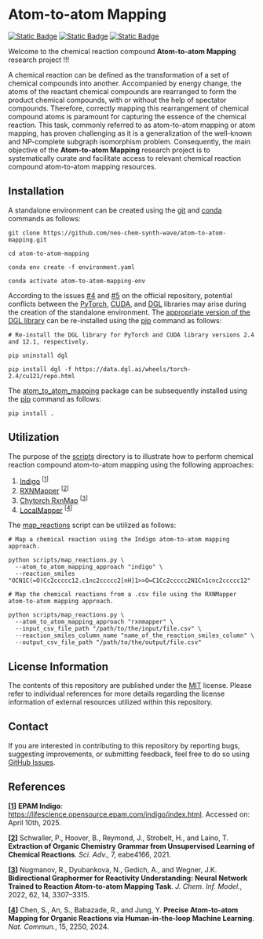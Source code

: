 # Atom-to-atom Mapping
[![Static Badge](https://img.shields.io/badge/atom__to__atom__mapping-2025.4.1-%23556DC8?logo=github&style=flat)](https://github.com/neo-chem-synth-wave/atom-to-atom-mapping/releases/tag/2024.7.2)
[![Static Badge](https://img.shields.io/badge/Institute%20of%20Science%20Tokyo-%231C3177?style=flat)](https://www.isct.ac.jp)
[![Static Badge](https://img.shields.io/badge/Elix%2C%20Inc.-%235EB6B3?style=flat)](https://www.elix-inc.com)

Welcome to the chemical reaction compound **Atom-to-atom Mapping** research project !!!

A chemical reaction can be defined as the transformation of a set of chemical compounds into another. Accompanied by
energy change, the atoms of the reactant chemical compounds are rearranged to form the product chemical compounds, with
or without the help of spectator compounds. Therefore, correctly mapping this rearrangement of chemical compound atoms
is paramount for capturing the essence of the chemical reaction. This task, commonly referred to as atom-to-atom mapping
or atom mapping, has proven challenging as it is a generalization of the well-known and NP-complete subgraph isomorphism
problem. Consequently, the main objective of the **Atom-to-atom Mapping** research project is to systematically curate
and facilitate access to relevant chemical reaction compound atom-to-atom mapping resources.


## Installation
A standalone environment can be created using the [git](https://git-scm.com) and [conda](https://conda.io) commands as
follows:

```shell
git clone https://github.com/neo-chem-synth-wave/atom-to-atom-mapping.git

cd atom-to-atom-mapping

conda env create -f environment.yaml

conda activate atom-to-atom-mapping-env
```

According to the issues [#4](https://github.com/snu-micc/LocalMapper/issues/4) and
[#5](https://github.com/snu-micc/LocalMapper/issues/5) on the official repository, potential conflicts between the
[PyTorch](https://pytorch.org), [CUDA](https://developer.nvidia.com/cuda-toolkit), and [DGL](https://www.dgl.ai)
libraries may arise during the creation of the standalone environment. The
[appropriate version of the DGL library](https://www.dgl.ai/pages/start.html) can be re-installed using the
[pip](https://pip.pypa.io) command as follows:

```shell
# Re-install the DGL library for PyTorch and CUDA library versions 2.4 and 12.1, respectively.

pip uninstall dgl

pip install dgl -f https://data.dgl.ai/wheels/torch-2.4/cu121/repo.html
```

The [atom_to_atom_mapping](/atom_to_atom_mapping) package can be subsequently installed using the
[pip](https://pip.pypa.io) command as follows:

```shell
pip install .
```


## Utilization
The purpose of the [scripts](/scripts) directory is to illustrate how to perform chemical reaction compound atom-to-atom
mapping using the following approaches:

1. [Indigo](https://github.com/epam/Indigo) <sup>[[1](https://lifescience.opensource.epam.com/indigo/index.html)]</sup>
2. [RXNMapper](https://github.com/rxn4chemistry/rxnmapper) <sup>[[2](/references/2021/20210407_schwaller_p_et_al.md)]</sup>
3. [Chytorch RxnMap](https://github.com/chython/chytorch-rxnmap)
<sup>[[3](/references/2022/20220706_nugmanov_r_et_al.md)]</sup>
4. [LocalMapper](https://github.com/snu-micc/LocalMapper) <sup>[[4](/references/2024/20240313_chen_s_et_al.md)]</sup>

The [map_reactions](/scripts/map_reactions.py) script can be utilized as follows:

```shell
# Map a chemical reaction using the Indigo atom-to-atom mapping approach.

python scripts/map_reactions.py \
  --atom_to_atom_mapping_approach "indigo" \
  --reaction_smiles "OCN1C(=O)Cc2ccccc12.c1nc2ccccc2[nH]1>>O=C1Cc2ccccc2N1Cn1cnc2ccccc12"
```

```shell
# Map the chemical reactions from a .csv file using the RXNMapper atom-to-atom mapping approach.

python scripts/map_reactions.py \
  --atom_to_atom_mapping_approach "rxnmapper" \
  --input_csv_file_path "/path/to/the/input/file.csv" \
  --reaction_smiles_column_name "name_of_the_reaction_smiles_column" \
  --output_csv_file_path "/path/to/the/output/file.csv"
```


## License Information
The contents of this repository are published under the [MIT](/LICENSE) license. Please refer to individual references
for more details regarding the license information of external resources utilized within this repository.


## Contact
If you are interested in contributing to this repository by reporting bugs, suggesting improvements, or submitting
feedback, feel free to do so using [GitHub Issues](https://github.com/neo-chem-synth-wave/atom-to-atom-mapping/issues).


## References
**[[1](https://lifescience.opensource.epam.com/indigo/index.html)]** **EPAM Indigo**:
https://lifescience.opensource.epam.com/indigo/index.html. Accessed on: April 10th, 2025.

**[[2](/references/2021/20210407_schwaller_p_et_al.md)]** Schwaller, P., Hoover, B., Reymond, J., Strobelt, H., and
Laino, T. **Extraction of Organic Chemistry Grammar from Unsupervised Learning of Chemical Reactions**. _Sci. Adv._, 7,
eabe4166, 2021.

**[[3](/references/2022/20220706_nugmanov_r_et_al.md)]** Nugmanov, R., Dyubankova, N., Gedich, A., and Wegner, J.K.
**Bidirectional Graphormer for Reactivity Understanding: Neural Network Trained to Reaction Atom-to-atom Mapping Task**.
_J. Chem. Inf. Model._, 2022, 62, 14, 3307–3315.

**[[4](/references/2024/20240313_chen_s_et_al.md)]** Chen, S., An, S., Babazade, R., and Jung, Y. **Precise Atom-to-atom
Mapping for Organic Reactions via Human-in-the-loop Machine Learning**.  _Nat. Commun._, 15, 2250, 2024.
